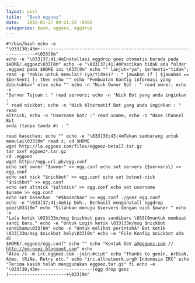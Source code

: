 ```yaml
---
layout: post
title:  "Bash eggoez"
date:   2015-01-27 09:21:52 -0501
categories: bash, eggoez, eggdrop
---
```

<code>#!/bin/bash
echo -e "\033[30;43m+--------------------------------------------------------------------+\033[0m"
echo -e "\033[37;41;4mInstallasi eggdrop goez otomatis berada pada $HOME/.eggoez\033[0m"
echo -e "\033[37;41;4mPastikan tidak ada folder .eggoez pada $HOME ini  \033[0m"
echo ""
lanjut="ya";
berhenti="tidak";
read -p "Yakin untuk memulai? (ya/tidak)? : " jawaban
if [ $jawaban == $berhenti ]; then
echo ""
echo "Pembuatan Konfig informasi yang dibutuhkan"
else
echo ""
echo -n "Nick Owner Bot : "
read owner;
echo -n "Server Tujuan : "
read servers;
echo -n "Nick Bot yang anda inginkan : "
read nickbot;
echo -n "Nick Alternatif Bot yang anda inginkan : "
read altnick;
echo -n "Username bot? :"
read uname;
echo -n "Base Channel Bot anda (tanpa tanda #) : "  
read basechan;
echo ""
echo -e "\033[30;43;4mTekan sembarang untuk memulai\033[0m"
read x;
cd $HOME
wget http://la.eggoez.com/files/eggoez-beta17.tar.gz
tar zxvf eggoez*.tar.gz
cd .eggoez
wget http://egg.url.ph/egg.conf
echo set owner "$owner" >> egg.conf 
echo set servers \{$servers\} >> egg.conf
echo set nick "$nickbot" >> egg.conf
echo set botnet-nick "$nickbot" >> egg.conf
echo set altnick "$altnick" >> egg.conf
echo set username $uname >> egg.conf
echo set basechan  "#$basechan" >> egg.conf
./goez egg.conf
echo -e "\033[37;41;4mSip Deh.. Berhasil menginstall eggdrop goez\033[0m"
echo "Silahkan menuju $servers dengan nick $owner "
echo -e "Lalu ketik \033[33m/msg $nickbot pass sandibaru \033[0muntuk membuat sandi baru."
echo -e "Untuk Login ketik \033[33m/msg $nickbot sandikamu\033[0m"
echo -e "Untuk melihat perintahÂ² Bot ketik \033[33m/msg $nickbot help\033[0m"
echo -e "File Konfig $nickbot ada di $HOME/.eggoez/egg.conf"
echo ""
echo "Kontak DeV a@eggoez.com //  http://eg-goez.blogspot.com"
echo "Atau /s -m irc.eggoez.com -join:#ciut"
echo "Thanks to genin, ArDiaN, Atmo, tRiNe, Retry etc."
echo "irc.allnetwork.org@ Indonesia IRC"
echo "Terima kasih telah menggunakan eggoez.tar.gz"
fi
echo -e "\033[30;43m+--------------------(egg drop goez )----------------------+\033[0m" 
</code>
